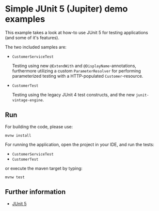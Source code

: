# Simple JUnit 5 (Jupiter) demo examples

This example takes a look at how-to use JUnit 5 for testing applications (and some of it's features).

The two included samples are:

* `CustomerServiceTest`
   
   Testing using new `@ExtendWith` and `@DisplayName`-annotations, furthermore utilizing a custom `ParameterResolver`
   for performing parameterized testing with a HTTP-populated `Customer`-resource.
    
* `CustomerTest`

   Testing using the legacy JUnit 4 test constructs, and the new `junit-vintage-engine`.

## Run

For building the code, please use:

    mvnw install

For running the application, open the project in your IDE, and run the tests:

* `CustomerServiceTest`
* `CustomerTest`

or execute the maven target by typing:

    mvnw test
    
## Further information

* [JUnit 5](https://junit.org/junit5/)